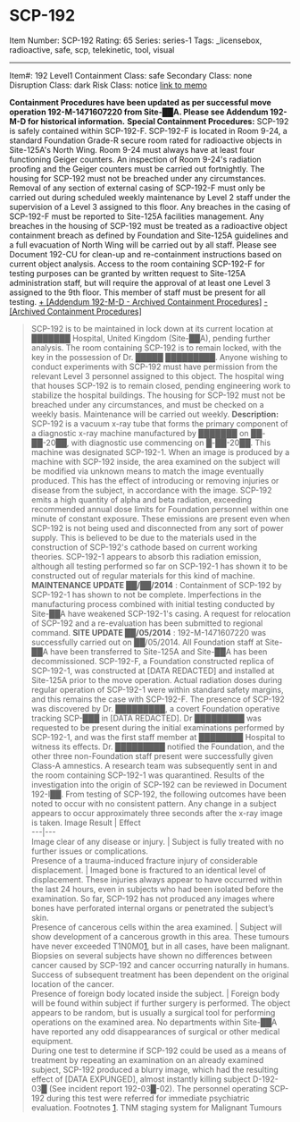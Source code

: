 # SCP-192
Item Number: SCP-192
Rating: 65
Series: series-1
Tags: _licensebox, radioactive, safe, scp, telekinetic, tool, visual

---

Item#: 192
Level1
Containment Class:
safe
Secondary Class:
none
Disruption Class:
dark
Risk Class:
notice
[link to memo](/classification-committee-memo)  

**Containment Procedures have been updated as per successful move operation 192-M-1471607220 from Site-██A. Please see Addendum 192-M-D for historical information.**
**Special Containment Procedures:** SCP-192 is safely contained within SCP-192-F. SCP-192-F is located in Room 9-24, a standard Foundation Grade-R secure room rated for radioactive objects in Site-125A's North Wing. Room 9-24 must always have at least four functioning Geiger counters. An inspection of Room 9-24's radiation proofing and the Geiger counters must be carried out fortnightly. The housing for SCP-192 must not be breached under any circumstances.
Removal of any section of external casing of SCP-192-F must only be carried out during scheduled weekly maintenance by Level 2 staff under the supervision of a Level 3 assigned to this floor. Any breaches in the casing of SCP-192-F must be reported to Site-125A facilities management. Any breaches in the housing of SCP-192 must be treated as a radioactive object containment breach as defined by Foundation and Site-125A guidelines and a full evacuation of North Wing will be carried out by all staff. Please see Document 192-CU for clean-up and re-containment instructions based on current object analysis.
Access to the room containing SCP-192-F for testing purposes can be granted by written request to Site-125A administration staff, but will require the approval of at least one Level 3 assigned to the 9th floor. This member of staff must be present for all testing.
[\+ [Addendum 192-M-D - Archived Containment Procedures]](javascript:;)
[\- [Archived Containment Procedures]](javascript:;)
> SCP-192 is to be maintained in lock down at its current location at ███████ Hospital, United Kingdom (Site-██A), pending further analysis.
> The room containing SCP-192 is to remain locked, with the key in the possession of Dr. █████ █████████. Anyone wishing to conduct experiments with SCP-192 must have permission from the relevant Level 3 personnel assigned to this object. The hospital wing that houses SCP-192 is to remain closed, pending engineering work to stabilize the hospital buildings. The housing for SCP-192 must not be breached under any circumstances, and must be checked on a weekly basis. Maintenance will be carried out weekly.
**Description:** SCP-192 is a vacuum x-ray tube that forms the primary component of a diagnostic x-ray machine manufactured by ███████ on ██-██-20██, with diagnostic use commencing on █-██-20██. This machine was designated SCP-192-1. When an image is produced by a machine with SCP-192 inside, the area examined on the subject will be modified via unknown means to match the image eventually produced. This has the effect of introducing or removing injuries or disease from the subject, in accordance with the image.
SCP-192 emits a high quantity of alpha and beta radiation, exceeding recommended annual dose limits for Foundation personnel within one minute of constant exposure. These emissions are present even when SCP-192 is not being used and disconnected from any sort of power supply. This is believed to be due to the materials used in the construction of SCP-192's cathode based on current working theories.
SCP-192-1 appears to absorb this radiation emission, although all testing performed so far on SCP-192-1 has shown it to be constructed out of regular materials for this kind of machine.
> **MAINTENANCE UPDATE ██/██/2014** : Containment of SCP-192 by SCP-192-1 has shown to not be complete. Imperfections in the manufacturing process combined with initial testing conducted by Site-██A have weakened SCP-192-1's casing. A request for relocation of SCP-192 and a re-evaluation has been submitted to regional command.
> **SITE UPDATE ██/05/2014** : 192-M-1471607220 was successfully carried out on ██/05/2014. All Foundation staff at Site-██A have been transferred to Site-125A and Site-██A has been decommissioned. SCP-192-F, a Foundation constructed replica of SCP-192-1, was constructed at [DATA REDACTED] and installed at Site-125A prior to the move operation.
Actual radiation doses during regular operation of SCP-192-1 were within standard safety margins, and this remains the case with SCP-192-F.
The presence of SCP-192 was discovered by Dr. █████████, a covert Foundation operative tracking SCP-███ in [DATA REDACTED]. Dr █████████ was requested to be present during the initial examinations performed by SCP-192-1, and was the first staff member at ████████ Hospital to witness its effects. Dr. █████████ notified the Foundation, and the other three non-Foundation staff present were successfully given Class-A amnestics. A research team was subsequently sent in and the room containing SCP-192-1 was quarantined. Results of the investigation into the origin of SCP-192 can be reviewed in Document 192-I██.
From testing of SCP-192, the following outcomes have been noted to occur with no consistent pattern. Any change in a subject appears to occur approximately three seconds after the x-ray image is taken.
Image Result | Effect  
---|---  
Image clear of any disease or injury. | Subject is fully treated with no further issues or complications.  
Presence of a trauma-induced fracture injury of considerable displacement. | Imaged bone is fractured to an identical level of displacement. These injuries always appear to have occurred within the last 24 hours, even in subjects who had been isolated before the examination. So far, SCP-192 has not produced any images where bones have perforated internal organs or penetrated the subject’s skin.  
Presence of cancerous cells within the area examined. | Subject will show development of a cancerous growth in this area. These tumours have never exceeded T1N0M0[1](javascript:;), but in all cases, have been malignant. Biopsies on several subjects have shown no differences between cancer caused by SCP-192 and cancer occurring naturally in humans. Success of subsequent treatment has been dependent on the original location of the cancer.  
Presence of foreign body located inside the subject. | Foreign body will be found within subject if further surgery is performed. The object appears to be random, but is usually a surgical tool for performing operations on the examined area. No departments within Site-██A have reported any odd disappearances of surgical or other medical equipment.  
During one test to determine if SCP-192 could be used as a means of treatment by repeating an examination on an already examined subject, SCP-192 produced a blurry image, which had the resulting effect of [DATA EXPUNGED], almost instantly killing subject D-192-03█ (See incident report 192-03█-02). The personnel operating SCP-192 during this test were referred for immediate psychiatric evaluation.
Footnotes
[1](javascript:;). TNM staging system for Malignant Tumours